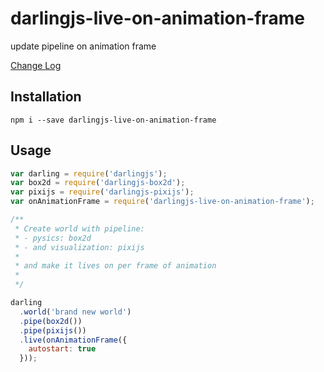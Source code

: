 # darlingjs-live-on-animation-frame
update pipeline on animation frame

[Change Log](https://github.com/darlingjs/darlingjs-live-on-animation-frame/blob/master/CHANGELOG.md)

## Installation

```
npm i --save darlingjs-live-on-animation-frame
```

## Usage

```javascript
var darling = require('darlingjs');
var box2d = require('darlingjs-box2d');
var pixijs = require('darlingjs-pixijs');
var onAnimationFrame = require('darlingjs-live-on-animation-frame');

/**
 * Create world with pipeline:
 * - pysics: box2d
 * - and visualization: pixijs
 *
 * and make it lives on per frame of animation
 *
 */

darling
  .world('brand new world')
  .pipe(box2d())
  .pipe(pixijs())
  .live(onAnimationFrame({
    autostart: true
  }));
  
```
